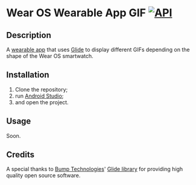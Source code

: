# Wear OS Wearable App GIF [![API](https://img.shields.io/badge/API-23%2B-brightgreen.svg?style=flat)](https://developer.android.com/about/versions/marshmallow/android-6.0)

## Description
A [wearable app](https://developer.android.com/training/wearables/apps/) that uses [Glide](https://github.com/bumptech/glide) to display different GIFs depending on the shape of the Wear OS smartwatch.

## Installation
1. Clone the repository;
2. run [Android Studio](https://developer.android.com/studio/);
3. and open the project.

## Usage
Soon.

## Credits
A special thanks to [Bump Technologies](https://github.com/bumptech)' [Glide library](https://github.com/bumptech/glide) for providing high quality open source software.
